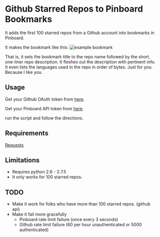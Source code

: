 Github Starred Repos to Pinboard Bookmarks
==========================================

It adds the first 100 starred repos from a Github account into bookmarks in Pinboard.

It makes the bookmark like this:
![example bookmark](https://dl.dropbox.com/s/n3tpzmlo8k13fxd/example.png)

That is, it sets the bookmark title to the repo name followed by the short, one-liner repo description. It fleshes out the description with pertinent info. It even lists the languages used in the repo in order of bytes. Just for you. Because I like you.

Usage
-----

Get your Github OAuth token from [here](https://github.com/settings/applications).

Get your Pinboard API token from [here](https://pinboard.in/settings/password).

run the script and follow the directions.


Requirements
------------
[Requests](http://docs.python-requests.org/en/latest/)

Limitations
-----------
* Requires python 2.6 - 2.7.5
* It only works for 100 starred repos.

TODO
----
* Make it work for folks who have more than 100 starred repos. (github api)
* Make it fail more gracefully
	* Pinboard rate limit failure (once every 3 seconds)
	* Github rate limit failure (60 per hour unauthenticated or 5000 authenticated)
